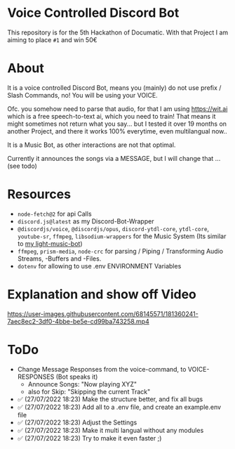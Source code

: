 # Voice Controlled Discord Bot

This repository is for the 5th Hackathon of Documatic.
With that Project I am aiming to place `#1` and win 50€


# About

It is a voice controlled Discord Bot, means you (mainly) do not use prefix / Slash Commands, no! You will be using your VOICE.

Ofc. you somehow need to parse that audio, for that I am using https://wit.ai which is a free speech-to-text ai, which you need to train!
That means it might sometimes not return what you say... but I tested it over 19 months on another Project, and there it works 100% everytime, even multilangual now..

It is a Music Bot, as other interactions are not that optimal.

Currently it announces the songs via a MESSAGE, but I will change that ... (see todo)


# Resources
- `node-fetch@2` for api Calls
- `discord.js@latest` as my Discord-Bot-Wrapper
- `@discordjs/voice`, `@discordjs/opus`, `discord-ytdl-core`, `ytdl-core`, `youtube-sr`, `ffmpeg`, `libsodium-wrappers` for the Music System (Its similar to [my light-music-bot](https://github.com/Tomato6966/light-music-bot))
- `ffmpeg`, `prism-media`, `node-crc` for parsing / Piping / Transforming Audio Streams, -Buffers and -Files.
- `dotenv` for allowing to use .env ENVIRONMENT Variables

# Explanation and show off Video

https://user-images.githubusercontent.com/68145571/181360241-7aec8ec2-3df0-4bbe-be5e-cd99ba743258.mp4

# ToDo

- Change Message Responses from the voice-command, to VOICE-RESPONSES (Bot speaks it)
  - Announce Songs: "Now playing XYZ"
  - also for Skip: "Skipping the current Track"
- ✅ (27/07/2022 18:23) Make the structure better, and fix all bugs
- ✅ (27/07/2022 18:23) Add all to a .env file, and create an example.env file
- ✅ (27/07/2022 18:23) Adjust the Settings
- ✅ (27/07/2022 18:23) Make it multi langual without any modules
- ✅ (27/07/2022 18:23) Try to make it even faster ;)
  
